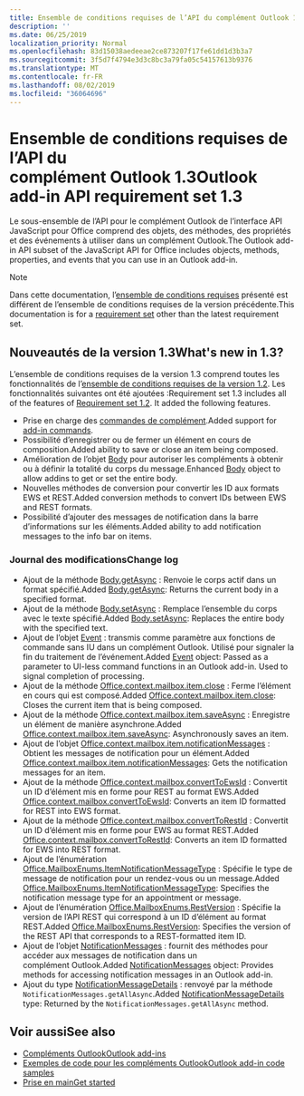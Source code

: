 ```yaml
---
title: Ensemble de conditions requises de l’API du complément Outlook 1.3
description: ''
ms.date: 06/25/2019
localization_priority: Normal
ms.openlocfilehash: 83d15038aedeeae2ce873207f17fe61dd1d3b3a7
ms.sourcegitcommit: 3f5d7f4794e3d3c8bc3a79fa05c54157613b9376
ms.translationtype: MT
ms.contentlocale: fr-FR
ms.lasthandoff: 08/02/2019
ms.locfileid: "36064696"
---
```

# <a name="outlook-add-in-api-requirement-set-13"></a><span data-ttu-id="8406d-102">Ensemble de conditions requises de l’API du complément Outlook 1.3</span><span class="sxs-lookup"><span data-stu-id="8406d-102">Outlook add-in API requirement set 1.3</span></span>

<span data-ttu-id="8406d-103">Le sous-ensemble de l’API pour le complément Outlook de l’interface API JavaScript pour Office comprend des objets, des méthodes, des propriétés et des événements à utiliser dans un complément Outlook.</span><span class="sxs-lookup"><span data-stu-id="8406d-103">The Outlook add-in API subset of the JavaScript API for Office includes objects, methods, properties, and events that you can use in an Outlook add-in.</span></span>

> [!NOTE]
> <span data-ttu-id="8406d-104">Dans cette documentation, l’[ensemble de conditions requises](/office/dev/add-ins/reference/requirement-sets/outlook-api-requirement-sets) présenté est différent de l’ensemble de conditions requises de la version précédente.</span><span class="sxs-lookup"><span data-stu-id="8406d-104">This documentation is for a [requirement set](/office/dev/add-ins/reference/requirement-sets/outlook-api-requirement-sets) other than the latest requirement set.</span></span> 

## <a name="whats-new-in-13"></a><span data-ttu-id="8406d-105">Nouveautés de la version 1.3</span><span class="sxs-lookup"><span data-stu-id="8406d-105">What's new in 1.3?</span></span>

<span data-ttu-id="8406d-p101">L’ensemble de conditions requises de la version 1.3 comprend toutes les fonctionnalités de l’[ensemble de conditions requises de la version 1.2](../requirement-set-1.2/outlook-requirement-set-1.2.md). Les fonctionnalités suivantes ont été ajoutées :</span><span class="sxs-lookup"><span data-stu-id="8406d-p101">Requirement set 1.3 includes all of the features of [Requirement set 1.2](../requirement-set-1.2/outlook-requirement-set-1.2.md). It added the following features.</span></span>

- <span data-ttu-id="8406d-108">Prise en charge des [commandes de complément](/outlook/add-ins/add-in-commands-for-outlook).</span><span class="sxs-lookup"><span data-stu-id="8406d-108">Added support for [add-in commands](/outlook/add-ins/add-in-commands-for-outlook).</span></span>
- <span data-ttu-id="8406d-109">Possibilité d’enregistrer ou de fermer un élément en cours de composition.</span><span class="sxs-lookup"><span data-stu-id="8406d-109">Added ability to save or close an item being composed.</span></span>
- <span data-ttu-id="8406d-110">Amélioration de l’objet [Body](/javascript/api/outlook/office.body?view=outlook-js-1.3) pour autoriser les compléments à obtenir ou à définir la totalité du corps du message.</span><span class="sxs-lookup"><span data-stu-id="8406d-110">Enhanced [Body](/javascript/api/outlook/office.body?view=outlook-js-1.3) object to allow addins to get or set the entire body.</span></span>
- <span data-ttu-id="8406d-111">Nouvelles méthodes de conversion pour convertir les ID aux formats EWS et REST.</span><span class="sxs-lookup"><span data-stu-id="8406d-111">Added conversion methods to convert IDs between EWS and REST formats.</span></span>
- <span data-ttu-id="8406d-112">Possibilité d’ajouter des messages de notification dans la barre d’informations sur les éléments.</span><span class="sxs-lookup"><span data-stu-id="8406d-112">Added ability to add notification messages to the info bar on items.</span></span>

### <a name="change-log"></a><span data-ttu-id="8406d-113">Journal des modifications</span><span class="sxs-lookup"><span data-stu-id="8406d-113">Change log</span></span>

- <span data-ttu-id="8406d-114">Ajout de la méthode [Body.getAsync](/javascript/api/outlook/office.body?view=outlook-js-1.3#getasync-coerciontype--options--callback-) : Renvoie le corps actif dans un format spécifié.</span><span class="sxs-lookup"><span data-stu-id="8406d-114">Added [Body.getAsync](/javascript/api/outlook/office.body?view=outlook-js-1.3#getasync-coerciontype--options--callback-): Returns the current body in a specified format.</span></span>
- <span data-ttu-id="8406d-115">Ajout de la méthode [Body.setAsync](/javascript/api/outlook/office.body?view=outlook-js-1.3#setasync-data--options--callback-) : Remplace l’ensemble du corps avec le texte spécifié.</span><span class="sxs-lookup"><span data-stu-id="8406d-115">Added [Body.setAsync](/javascript/api/outlook/office.body?view=outlook-js-1.3#setasync-data--options--callback-): Replaces the entire body with the specified text.</span></span>
- <span data-ttu-id="8406d-p102">Ajout de l’objet [Event](/javascript/api/office/office.addincommands.event) : transmis comme paramètre aux fonctions de commande sans IU dans un complément Outlook. Utilisé pour signaler la fin du traitement de l’événement.</span><span class="sxs-lookup"><span data-stu-id="8406d-p102">Added [Event](/javascript/api/office/office.addincommands.event) object: Passed as a parameter to UI-less command functions in an Outlook add-in. Used to signal completion of processing.</span></span>
- <span data-ttu-id="8406d-118">Ajout de la méthode [Office.context.mailbox.item.close](office.context.mailbox.item.md#close) : Ferme l’élément en cours qui est composé.</span><span class="sxs-lookup"><span data-stu-id="8406d-118">Added [Office.context.mailbox.item.close](office.context.mailbox.item.md#close): Closes the current item that is being composed.</span></span>
- <span data-ttu-id="8406d-119">Ajout de la méthode [Office.context.mailbox.item.saveAsync](office.context.mailbox.item.md#saveasyncoptions-callback) : Enregistre un élément de manière asynchrone.</span><span class="sxs-lookup"><span data-stu-id="8406d-119">Added [Office.context.mailbox.item.saveAsync](office.context.mailbox.item.md#saveasyncoptions-callback): Asynchronously saves an item.</span></span>
- <span data-ttu-id="8406d-120">Ajout de l’objet [Office.context.mailbox.item.notificationMessages](office.context.mailbox.item.md#notificationmessages-notificationmessages) : Obtient les messages de notification pour un élément.</span><span class="sxs-lookup"><span data-stu-id="8406d-120">Added [Office.context.mailbox.item.notificationMessages](office.context.mailbox.item.md#notificationmessages-notificationmessages): Gets the notification messages for an item.</span></span>
- <span data-ttu-id="8406d-121">Ajout de la méthode [Office.context.mailbox.convertToEwsId](office.context.mailbox.md#converttoewsiditemid-restversion--string) : Convertit un ID d’élément mis en forme pour REST au format EWS.</span><span class="sxs-lookup"><span data-stu-id="8406d-121">Added [Office.context.mailbox.convertToEwsId](office.context.mailbox.md#converttoewsiditemid-restversion--string): Converts an item ID formatted for REST into EWS format.</span></span>
- <span data-ttu-id="8406d-122">Ajout de la méthode [Office.context.mailbox.convertToRestId](office.context.mailbox.md#converttorestiditemid-restversion--string) : Convertit un ID d’élément mis en forme pour EWS au format REST.</span><span class="sxs-lookup"><span data-stu-id="8406d-122">Added [Office.context.mailbox.convertToRestId](office.context.mailbox.md#converttorestiditemid-restversion--string): Converts an item ID formatted for EWS into REST format.</span></span>
- <span data-ttu-id="8406d-123">Ajout de l’énumération [Office.MailboxEnums.ItemNotificationMessageType](/javascript/api/outlook/office.mailboxenums.itemnotificationmessagetype?view=outlook-js-1.3) : Spécifie le type de message de notification pour un rendez-vous ou un message.</span><span class="sxs-lookup"><span data-stu-id="8406d-123">Added [Office.MailboxEnums.ItemNotificationMessageType](/javascript/api/outlook/office.mailboxenums.itemnotificationmessagetype?view=outlook-js-1.3): Specifies the notification message type for an appointment or message.</span></span>
- <span data-ttu-id="8406d-124">Ajout de l’énumération [Office.MailboxEnums.RestVersion](/javascript/api/outlook/office.mailboxenums.restversion?view=outlook-js-1.3) : Spécifie la version de l’API REST qui correspond à un ID d’élément au format REST.</span><span class="sxs-lookup"><span data-stu-id="8406d-124">Added [Office.MailboxEnums.RestVersion](/javascript/api/outlook/office.mailboxenums.restversion?view=outlook-js-1.3): Specifies the version of the REST API that corresponds to a REST-formatted item ID.</span></span>
- <span data-ttu-id="8406d-125">Ajout de l’objet [NotificationMessages](/javascript/api/outlook/office.notificationmessages?view=outlook-js-1.3) : fournit des méthodes pour accéder aux messages de notification dans un complément Outlook.</span><span class="sxs-lookup"><span data-stu-id="8406d-125">Added [NotificationMessages](/javascript/api/outlook/office.notificationmessages?view=outlook-js-1.3) object: Provides methods for accessing notification messages in an Outlook add-in.</span></span>
- <span data-ttu-id="8406d-126">Ajout du type [NotificationMessageDetails](/javascript/api/outlook/office.notificationmessagedetails?view=outlook-js-1.3) : renvoyé par la méthode `NotificationMessages.getAllAsync`.</span><span class="sxs-lookup"><span data-stu-id="8406d-126">Added [NotificationMessageDetails](/javascript/api/outlook/office.notificationmessagedetails?view=outlook-js-1.3) type: Returned by the `NotificationMessages.getAllAsync` method.</span></span>

## <a name="see-also"></a><span data-ttu-id="8406d-127">Voir aussi</span><span class="sxs-lookup"><span data-stu-id="8406d-127">See also</span></span>

- [<span data-ttu-id="8406d-128">Compléments Outlook</span><span class="sxs-lookup"><span data-stu-id="8406d-128">Outlook add-ins</span></span>](/outlook/add-ins/)
- [<span data-ttu-id="8406d-129">Exemples de code pour les compléments Outlook</span><span class="sxs-lookup"><span data-stu-id="8406d-129">Outlook add-in code samples</span></span>](https://developer.microsoft.com/outlook/gallery/?filterBy=Outlook,Samples,Add-ins)
- [<span data-ttu-id="8406d-130">Prise en main</span><span class="sxs-lookup"><span data-stu-id="8406d-130">Get started</span></span>](/outlook/add-ins/quick-start)
